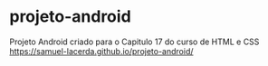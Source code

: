 # projeto-android
 Projeto Android criado para o Capitulo 17 do curso de HTML e CSS
 https://samuel-lacerda.github.io/projeto-android/
